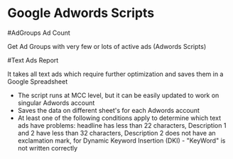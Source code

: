 Google Adwords Scripts
================================


#AdGroups Ad Count

Get Ad Groups with very few or lots of active ads (Adwords Scripts)


#Text Ads Report

It takes all text ads which require further optimization and saves them in a Google Spreadsheet

- The script runs at MCC level, but it can be easily updated to work on singular Adwords account
- Saves the data on different sheet's for each Adwords account
- At least one of the following conditions apply to determine which text ads have problems: headline has less than 22 characters, Description 1 and 2 have less than 32 characters, Description 2 does not have an exclamation mark, for Dynamic Keyword Insertion (DKI) - "KeyWord" is not written correctly